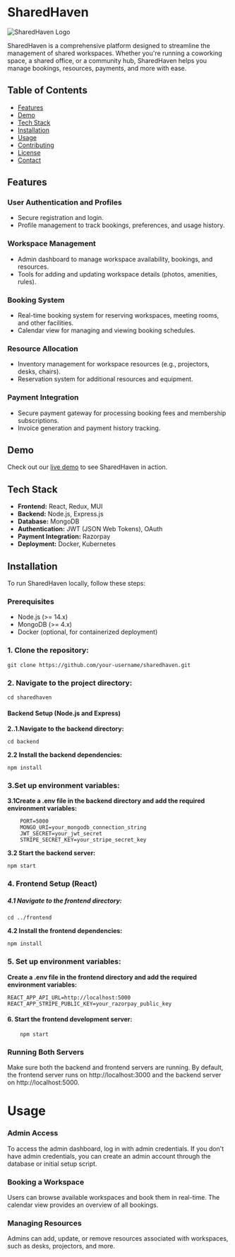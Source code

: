 # SharedHaven

![SharedHaven Logo](https://via.placeholder.com/150) <!-- Replace with your logo URL -->

SharedHaven is a comprehensive platform designed to streamline the management of shared workspaces. Whether you're running a coworking space, a shared office, or a community hub, SharedHaven helps you manage bookings, resources, payments, and more with ease.

## Table of Contents

- [Features](#features)
- [Demo](#demo)
- [Tech Stack](#tech-stack)
- [Installation](#installation)
- [Usage](#usage)
- [Contributing](#contributing)
- [License](#license)
- [Contact](#contact)

## Features

### User Authentication and Profiles
- Secure registration and login.
- Profile management to track bookings, preferences, and usage history.

### Workspace Management
- Admin dashboard to manage workspace availability, bookings, and resources.
- Tools for adding and updating workspace details (photos, amenities, rules).

### Booking System
- Real-time booking system for reserving workspaces, meeting rooms, and other facilities.
- Calendar view for managing and viewing booking schedules.

### Resource Allocation
- Inventory management for workspace resources (e.g., projectors, desks, chairs).
- Reservation system for additional resources and equipment.

### Payment Integration
- Secure payment gateway for processing booking fees and membership subscriptions.
- Invoice generation and payment history tracking.

## Demo

Check out our [live demo](#) to see SharedHaven in action. <!-- Replace with actual demo link -->

## Tech Stack

- **Frontend:** React, Redux, MUI
- **Backend:** Node.js, Express.js
- **Database:** MongoDB
- **Authentication:** JWT (JSON Web Tokens), OAuth
- **Payment Integration:** Razorpay
- **Deployment:** Docker, Kubernetes

## Installation

To run SharedHaven locally, follow these steps:

### Prerequisites

- Node.js (>= 14.x)
- MongoDB (>= 4.x)
- Docker (optional, for containerized deployment)


###  1. **Clone the repository:**
  ```
  git clone https://github.com/your-username/sharedhaven.git
  ```
### 2.  **Navigate to the project directory:**
	
	cd sharedhaven
	
#### **Backend Setup (Node.js and Express)**

**2..1.Navigate to the backend directory:**

	cd backend
	
**2.2 Install the backend dependencies:**

	npm install
### 3.Set up environment variables:
**3.1Create a .env file in the backend directory and add the required environment variables:**

		PORT=5000
		MONGO_URI=your_mongodb_connection_string
		JWT_SECRET=your_jwt_secret
		STRIPE_SECRET_KEY=your_stripe_secret_key


**3.2 Start the backend server:**

	npm start
###  4. Frontend Setup (React)
##### 4.1 Navigate to the frontend directory:

	cd ../frontend


**4.2 Install the frontend dependencies:**

	npm install

### 	5. Set up environment variables:
**Create a .env file in the frontend directory and add the required environment variables:**

	REACT_APP_API_URL=http://localhost:5000
	REACT_APP_STRIPE_PUBLIC_KEY=your_razorpay_public_key

#### 	**6. Start the frontend development server:**
		npm start

### Running Both Servers
Make sure both the backend and frontend servers are running. By default, the frontend server runs on http://localhost:3000 and the backend server on http://localhost:5000.


# Usage
### Admin Access
To access the admin dashboard, log in with admin credentials. If you don't have admin credentials, you can create an admin account through the database or initial setup script.

###  Booking a Workspace
Users can browse available workspaces and book them in real-time. The calendar view provides an overview of all bookings.

### Managing Resources
Admins can add, update, or remove resources associated with workspaces, such as desks, projectors, and more.

